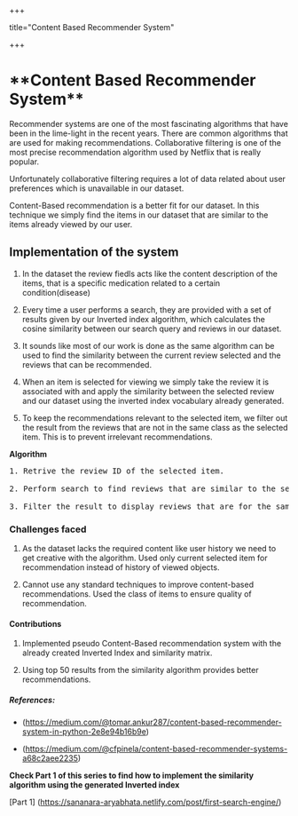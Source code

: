 +++ 

title="Content Based Recommender System" 

+++

<h1> **Content Based Recommender System** </h1>
<body>
Recommender systems are one of the most fascinating algorithms that have been in the lime-light in the recent years. There are common algorithms that are used for making recommendations.
Collaborative filtering is one of the most precise recommendation algorithm used by Netflix that is really popular.

Unfortunately collaborative filtering requires a lot of data related about user preferences which is unavailable in our dataset.

Content-Based recommendation is a better fit for our dataset. In this technique we simply find the items in our dataset that are similar to the items already viewed by our user.

<h2> Implementation of the system </h2>

1. In the dataset the review fiedls acts like the content description of the items, that is a specific medication related to a certain condition(disease)

2. Every time a user performs a search, they are provided with a set of results given by our Inverted index algorithm, which calculates the cosine similarity between our search query and reviews in our dataset.

3. It sounds like most of our work is done as the same algorithm can be used to find the similarity between the current review selected and the reviews that can be recommended.

4. When an item is selected for viewing we simply take the review it is associated with and apply the similarity between the selected review and our dataset using the inverted index vocabulary already generated.

5. To keep the recommendations relevant to the selected item, we filter out the result from the reviews that are not in the same class as the selected item. This is to prevent irrelevant recommendations.


**Algorithm**
<pre>
1. Retrive the review ID of the selected item.

2. Perform search to find reviews that are similar to the selected one with k=50.

3. Filter the result to display reviews that are for the same condition as the selected review.
</pre>

<h3> Challenges faced </h3>

1. As the dataset lacks the required content like user history we need to get creative with the algorithm. Used only current selected item for recommendation instead of history of viewed objects.

2. Cannot use any standard techniques to improve content-based recommendations. Used the class of items to ensure quality of recommendation. 

<h4> Contributions </h4>

1. Implemented pseudo Content-Based recommendation system with the already created Inverted Index and similarity matrix.

2. Using top 50 results from the similarity algorithm provides better recommendations.

<h5> References: </h5>

* (https://medium.com/@tomar.ankur287/content-based-recommender-system-in-python-2e8e94b16b9e)

* (https://medium.com/@cfpinela/content-based-recommender-systems-a68c2aee2235)

**Check Part 1 of this series to find how to implement the similarity algorithm using the generated Inverted index**

[Part 1] (https://sananara-aryabhata.netlify.com/post/first-search-engine/)


